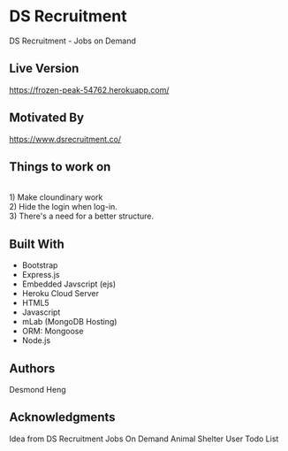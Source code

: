 # DS Recruitment

DS Recruitment - Jobs on Demand

## Live Version

https://frozen-peak-54762.herokuapp.com/

## Motivated By

https://www.dsrecruitment.co/


## Things to work on

<br> 1) Make cloundinary work
<br> 2) Hide the login when log-in.
<br> 3) There's a need for a better structure.

## Built With

* Bootstrap
* Express.js
* Embedded Javscript (ejs)
* Heroku Cloud Server
* HTML5
* Javascript
* mLab (MongoDB Hosting)
* ORM: Mongoose
* Node.js

## Authors

Desmond Heng

## Acknowledgments

Idea from
DS Recruitment
Jobs On Demand
Animal Shelter
User Todo List

